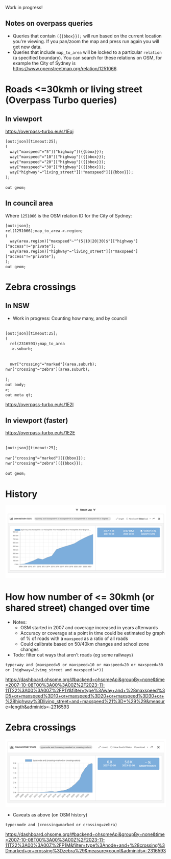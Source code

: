 Work in progress!

## Notes on overpass queries
- Queries that contain `({{bbox}});` will run based on the current location you're viewing. If you pan/zoom the map and press run again you will get new data.
- Queries that include `map_to_area` will be locked to a particular `relation` (a specified boundary). You can search for these relations on OSM, for example the City of Sydney is https://www.openstreetmap.org/relation/1251066.

# Roads <=30kmh or living street (Overpass Turbo queries)

## In viewport

https://overpass-turbo.eu/s/1Eqj

```
[out:json][timeout:25];
(
  way["maxspeed"="5"]["highway"]({{bbox}});
  way["maxspeed"="10"]["highway"]({{bbox}});
  way["maxspeed"="20"]["highway"]({{bbox}});
  way["maxspeed"="30"]["highway"]({{bbox}});
  way["highway"="living_street"][!"maxspeed"]({{bbox}});
);

out geom;
```

## In council area

Where `1251066` is the OSM relation ID for the City of Sydney:

```
[out:json];
rel(1251066);map_to_area->.region;
(
  way(area.region)["maxspeed"~"^(5|10|20|30)$"]["highway"]["access"!="private"];
  way(area.region)["highway"="living_street"][!"maxspeed"]["access"!="private"];
);
out geom;
```

# Zebra crossings

## In NSW

- Work in progress: Counting how many, and by council

```

[out:json][timeout:25];
(
  rel(2316593);map_to_area
  ->.suburb;

  
  nwr["crossing"="marked"](area.suburb);
nwr["crossing"="zebra"](area.suburb);
  
);
out body;
>;
out meta qt;
```

https://overpass-turbo.eu/s/1E2I


## In viewport (faster)
https://overpass-turbo.eu/s/1E2E


```

[out:json][timeout:25];

nwr["crossing"="marked"]({{bbox}});
nwr["crossing"="zebra"]({{bbox}});

out geom;
```




# History

![](./img/draft-length-slow-streets.png)

# How how number of <= 30kmh (or shared street) changed over time

- Notes:
  - OSM started in 2007 and coverage increased in years afterwards
  - Accuracy or coverage at a point in time could be estimated by graph of % of roads with a `maxspeed` as a ratio of all roads
  - Could calibrate based on 50/40km changes and school zone changes
- Todo: filter out ways that aren't roads (eg some railways)

```
type:way and (maxspeed=5 or maxspeed=10 or maxspeed=20 or maxspeed=30 or (highway=living_street and maxspeed!=*))
```

https://dashboard.ohsome.org/#backend=ohsomeApi&groupBy=none&time=2007-10-08T00%3A00%3A00Z%2F2023-11-11T22%3A00%3A00Z%2FP1Y&filter=type%3Away+and+%28maxspeed%3D5+or+maxspeed%3D10+or+maxspeed%3D20+or+maxspeed%3D30+or+%28highway%3Dliving_street+and+maxspeed%21%3D*%29%29&measure=length&adminids=-2316593


# Zebra crossings

![](./img/draft-nsw-zebra-crossings.png)

- Caveats as above (on OSM history)

```
type:node and (crossing=marked or crossing=zebra)
```

https://dashboard.ohsome.org/#backend=ohsomeApi&groupBy=none&time=2007-10-08T00%3A00%3A00Z%2F2023-11-11T22%3A00%3A00Z%2FP1M&filter=type%3Anode+and+%28crossing%3Dmarked+or+crossing%3Dzebra%29&measure=count&adminids=-2316593

